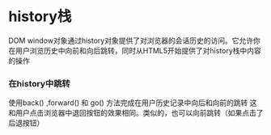 # history栈

DOM window对象通过history对象提供了对浏览器的会话历史的访问。它允许你在用户浏览历史中向前和向后跳转，同时从HTML5开始提供了对history栈中内容的操作

### 在history中跳转

使用back() ,forward() 和 go() 方法完成在用户历史记录中向后和向前的跳转
这和用户点击浏览器中退回按钮的效果相同。类似的，也可以向前跳转（如果点击了后退按钮）